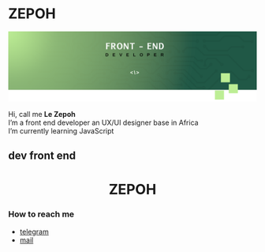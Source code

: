# ZEPOH

![La banniere du profil github de Zepoh](https://github.com/Zepoh/Zepoh/blob/main/graphical_chart/BanniereZepohGithubFrontEnd.png)

Hi, call me  **Le Zepoh**   
I’m a front end developer an UX/UI designer base in Africa   
I’m currently learning JavaScript  

## dev front end

 <h1 style="width: 100%; text-align: center;">  ZEPOH </h1>




### How to reach me
+ [telegram](https://t.me/le_zepoh)  
+ [mail](menzepohyvesseraphin@gmail.com)









<!---
Zepoh/Zepoh is a ✨ special ✨ repository because its `README.md` (this file) appears on your GitHub profile.
You can click the Preview link to take a look at your changes.
--->
